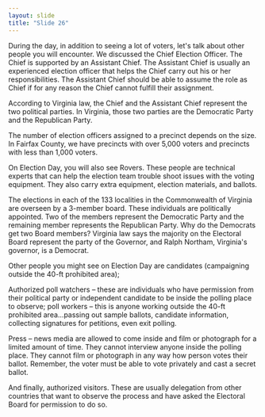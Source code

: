```yaml
---
layout: slide
title: "Slide 26"
---
```


During the day, in addition to seeing a lot of voters, let's talk about other people you will encounter. We discussed the Chief Election Officer. The Chief is supported by an Assistant Chief. The Assistant Chief is usually an experienced election officer that helps the Chief carry out his or her responsibilities. The Assistant Chief should be able to assume the role as Chief if for any reason the Chief cannot fulfill their assignment.

According to Virginia law, the Chief and the Assistant Chief represent the two political parties. In Virginia, those two parties are the Democratic Party and the Republican Party.

The number of election officers assigned to a precinct depends on the size. In Fairfax County, we have precincts with over 5,000 voters and precincts with less than 1,000 voters.

On Election Day, you will also see Rovers. These people are technical experts that can help the election team trouble shoot issues with the voting equipment. They also carry extra equipment, election materials, and ballots.

The elections in each of the 133 localities in the Commonwealth of Virginia are overseen by a 3-member board. These individuals are politically appointed. Two of the members represent the Democratic Party and the remaining member represents the Republican Party. Why do the Democrats get two Board members? Virginia law says the majority on the Electoral Board represent the party of the Governor, and Ralph Northam, Virginia's governor, is a Democrat.

Other people you might see on Election Day are candidates (campaigning outside the 40-ft prohibited area);

Authorized poll watchers – these are individuals who have permission from their political party or independent candidate to be inside the polling place to observe; poll workers – this is anyone working outside the 40-ft prohibited area…passing out sample ballots, candidate information, collecting signatures for petitions, even exit polling.

Press – news media are allowed to come inside and film or photograph for a limited amount of time. They cannot interview anyone inside the polling place. They cannot film or photograph in any way how person votes their ballot. Remember, the voter must be able to vote privately and cast a secret ballot.

And finally, authorized visitors. These are usually delegation from other countries that want to observe the process and have asked the Electoral Board for permission to do so.
